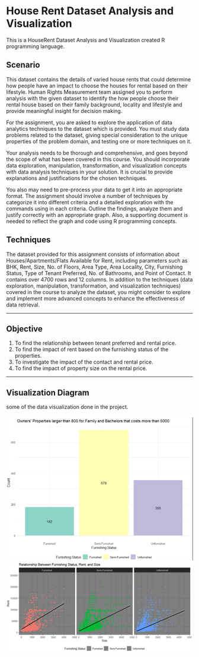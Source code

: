 # House Rent Dataset Analysis and Visualization

This is a HouseRent Dataset Analysis and Visualization created R programming language.

## Scenario

This dataset contains the details of varied house rents that could determine how people have an impact to choose the houses for rental based on their lifestyle. Human Rights Measurement team assigned you to perform analysis with the given dataset to identify the how people choose their rental house based on their family background, locality and lifestyle and provide meaningful insight for decision making. 

For the assignment, you are asked to explore the application of data analytics techniques to the dataset which is provided. You must study data problems related to the dataset, giving special consideration to the unique properties of the problem domain, and testing one or more techniques on it.

Your analysis needs to be thorough and comprehensive, and goes beyond the scope of what has been covered in this course. You should incorporate data exploration, manipulation, transformation, and visualization concepts with data analysis techniques in your solution. It is crucial to provide explanations and justifications for the chosen techniques.

You also may need to pre-process your data to get it into an appropriate format. The assignment should involve a number of techniques by categorize it into different criteria and a detailed exploration with the commands using in each criteria. Outline the findings, analyze them and justify correctly with an appropriate graph. Also, a supporting document is needed to reflect the graph and code using R programming concepts.


## Techniques

The dataset provided for this assignment consists of information about Houses/Apartments/Flats Available for Rent, including parameters such as BHK, Rent, Size, No. of Floors, Area Type, Area Locality, City, Furnishing Status, Type of Tenant Preferred, No. of Bathrooms, and Point of Contact. It contains over 4700 rows and 12 columns. In addition to the techniques (data exploration, manipulation, transformation, and visualization techniques) covered in the course to analyze the dataset, you might consider to explore and implement more advanced concepts to enhance the effectiveness of data retrieval.

---

## Objective

1. To find the relationship between tenant preferred and rental price.  
2. To find the impact of rent based on the furnishing status of the properties.  
3. To investigate the impact of the contact and rental price.  
3. To find the impact of property size on the rental price. 

---

## Visualization Diagram

some of the data visualization done in the project.

![What factors makes individual willing to pay more than 5000 in each furnishing status?](A1.png)
![How furnishing status and rent influence others factor?](A2.png)
